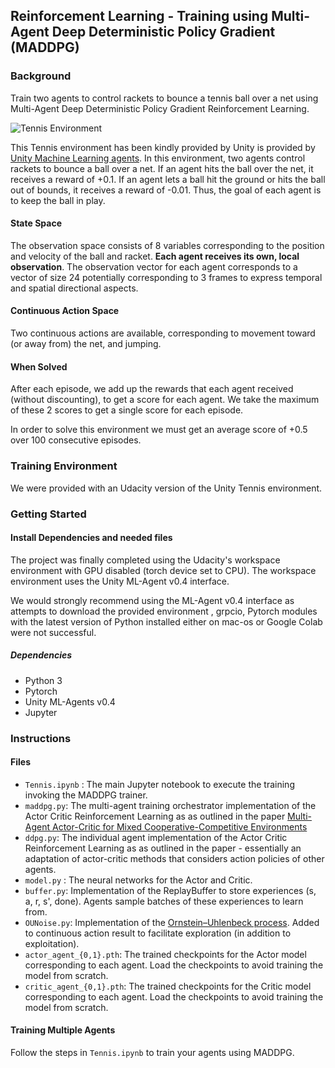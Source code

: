 ## Reinforcement Learning - Training using Multi-Agent Deep Deterministic Policy Gradient (MADDPG)

### Background

Train two agents to control rackets to bounce a tennis ball over a net using Multi-Agent Deep Deterministic Policy Gradient Reinforcement Learning.

![Tennis Environment](https://video.udacity-data.com/topher/2018/May/5af7955a_tennis/tennis.png)

 This Tennis environment has been kindly provided by Unity is provided by [Unity Machine Learning agents]([https://github.com/Unity-Technologies/ml-agents](https://github.com/Unity-Technologies/ml-agents)). In this environment, two agents control rackets to bounce a ball over a net. If an agent hits the ball over the net, it receives a reward of +0.1. If an agent lets a ball hit the ground or hits the ball out of bounds, it receives a reward of -0.01. Thus, the goal of each agent is to keep the ball in play.

#### State Space

The observation space consists of 8 variables corresponding to the position and velocity of the ball and racket. **Each agent receives its own, local observation**.  The observation vector for each agent corresponds to a vector of size 24 potentially corresponding to 3 frames to express temporal and spatial directional aspects. 

#### Continuous Action Space
Two continuous actions are available, corresponding to movement toward (or away from) the net, and jumping.

#### When Solved

 After each episode, we add up the rewards that each agent received (without discounting), to get a score for each agent. We take the maximum of these 2 scores to get a single score for each episode.
 
In order to solve this environment we must get an average score of +0.5 over 100 consecutive episodes. 

### Training Environment

We were provided with an Udacity version of the Unity Tennis environment.

### Getting Started


#### Install Dependencies and needed files

The project was finally completed using the Udacity's workspace environment with GPU disabled (torch device set to CPU). The workspace environment uses the Unity ML-Agent v0.4 interface. 

We would strongly recommend using the ML-Agent v0.4 interface as attempts to download the provided environment , grpcio, Pytorch modules with the latest version of Python installed either on mac-os or Google Colab were not successful.
##### Dependencies
- Python 3
- Pytorch
- Unity ML-Agents v0.4
- Jupyter 

### Instructions

#### Files
- `Tennis.ipynb` : The main Jupyter notebook to execute the training invoking the MADDPG trainer.
-  `maddpg.py`: The multi-agent training orchestrator implementation of the Actor Critic Reinforcement Learning as as outlined in the paper [Multi-Agent Actor-Critic for Mixed Cooperative-Competitive Environments](https://arxiv.org/abs/1706.02275)
- `ddpg.py`: The individual agent implementation of the Actor Critic Reinforcement Learning as as outlined in the paper - essentially an adaptation of actor-critic methods that considers action policies of other agents.
- `model.py` : The neural networks for the Actor and Critic.
- `buffer.py`: Implementation of the ReplayBuffer to store experiences (s, a, r, s', done). Agents sample batches of these experiences to learn from.
- `OUNoise.py`: Implementation of the [Ornstein–Uhlenbeck process](https://en.wikipedia.org/wiki/Ornstein%E2%80%93Uhlenbeck_process). Added to continuous action result to facilitate exploration (in addition to exploitation).
- `actor_agent_{0,1}.pth`:  The trained checkpoints for the Actor model corresponding to each agent. Load the checkpoints to avoid training the model from scratch. 
- `critic_agent_{0,1}.pth`: The trained checkpoints for the Critic model corresponding to each agent. Load the checkpoints to avoid training the model from scratch.

#### Training Multiple Agents

Follow the steps in `Tennis.ipynb` to train your agents using MADDPG.
